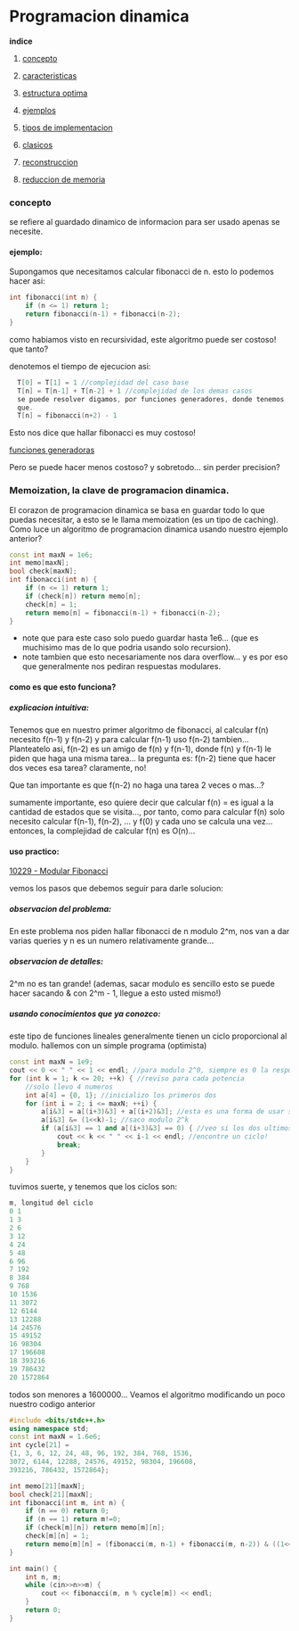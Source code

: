 # Programacion dinamica 

__indice__

1. [concepto](#concepto)

2. [caracteristicas](#caracteristicas)

3. [estructura optima](#estructuraOptima)

4. [ejemplos](#ejemplos)

5. [tipos de implementacion](#tiposDeImplementacion)

6. [clasicos](#clasicos)

7. [reconstruccion](#reconstruccion)

8. [reduccion de memoria](#reduccionDeMemoria)


<div id='concepto' />

### concepto

se refiere al guardado dinamico de informacion para ser usado apenas se necesite.

#### ejemplo:

Supongamos que necesitamos calcular fibonacci de n. esto lo podemos hacer asi:

```cpp
int fibonacci(int n) {
	if (n <= 1) return 1;	
	return fibonacci(n-1) + fibonacci(n-2);
}
```
como habiamos visto en recursividad, este algoritmo puede ser costoso! que tanto?

denotemos el tiempo de ejecucion asi:
```cpp
  T[0] = T[1] = 1 //complejidad del caso base
  T[n] = T[n-1] + T[n-2] + 1 //complejidad de los demas casos
  se puede resolver digamos, por funciones generadores, donde tenemos
  que.
  T[n] = fibonacci(n+2) - 1
```
Esto nos dice que hallar fibonacci es muy costoso!

[funciones generadoras](https://github.com/axamel/competitiveProgramming/tree/master/classes/generatingFunctions)

Pero se puede hacer menos costoso? y sobretodo... sin perder precision?

### Memoization, la clave de programacion dinamica.

El corazon de programacion dinamica se basa en guardar todo lo que puedas necesitar, a esto
se le llama memoization (es un tipo de caching). Como luce un algoritmo de programacion 
dinamica usando nuestro ejemplo anterior?

```cpp
const int maxN = 1e6;
int memo[maxN];
bool check[maxN];
int fibonacci(int n) {
	if (n <= 1) return 1;
	if (check[n]) return memo[n];
	check[n] = 1;
	return memo[n] = fibonacci(n-1) + fibonacci(n-2);
}
```

- note que para este caso solo puedo guardar hasta 1e6... (que es muchisimo mas de lo que podria usando solo recursion).
- note tambien que esto necesariamente nos dara overflow... y es por eso que generalmente nos pediran respuestas modulares.

#### como es que esto funciona?

##### explicacion intuitiva:

Tenemos que en nuestro primer algoritmo de fibonacci, al calcular f(n) necesito f(n-1) y f(n-2) y para calcular f(n-1) uso f(n-2) 
tambien... Planteatelo asi, f(n-2) es un amigo de f(n) y f(n-1), donde f(n) y f(n-1) le piden que haga una misma tarea... 
la pregunta es: f(n-2) tiene que hacer dos veces esa tarea? claramente, no!

Que tan importante es que f(n-2) no haga una tarea 2 veces o mas...?

sumamente importante, eso quiere decir que calcular f(n) = es igual a la cantidad de estados que se visita..., por tanto, como
para calcular f(n) solo necesito calcular f(n-1), f(n-2), ... y f(0) y cada uno se calcula una vez... entonces, la complejidad
de calcular f(n) es O(n)... 

#### uso practico:

[10229 - Modular Fibonacci](https://uva.onlinejudge.org/index.php?option=com_onlinejudge&Itemid=8&page=show_problem&problem=1170)

vemos los pasos que debemos seguir para darle solucion:

##### observacion del problema:

En este problema nos piden hallar fibonacci de n modulo 2^m, nos van a dar varias queries y n es un numero relativamente grande...

##### observacion de detalles:

2^m no es tan grande! (ademas, sacar modulo es sencillo esto se puede hacer sacando & con 2^m - 1, llegue a esto usted mismo!) 

##### usando conocimientos que ya conozco:

este tipo de funciones lineales generalmente tienen un ciclo proporcional al modulo. hallemos con un simple programa (optimista)

```cpp
const int maxN = 1e9;
cout << 0 << " " << 1 << endl; //para modulo 2^0, siempre es 0 la respuesta
for (int k = 1; k <= 20; ++k) { //reviso para cada potencia
	//solo llevo 4 numeros
	int a[4] = {0, 1}; //inicializo los primeros dos 
	for (int i = 2; i <= maxN; ++i) {
		a[i&3] = a[(i+3)&3] + a[(i+2)&3]; //esta es una forma de usar solo 4 slots de memoria tenga en cuenta que &3 es modulo 4
		a[i&3] &= (1<<k)-1; //saco modulo 2^k
		if (a[i&3] == 1 and a[(i+3)&3] == 0) { //veo si los dos ultimos son 0, 1 (de ahi se repetira)
			cout << k << " " << i-1 << endl; //encontre un ciclo!
			break;	
		}
	}
}
```

tuvimos suerte, y tenemos que los ciclos son:

```cpp
m, longitud del ciclo
0 1
1 3
2 6
3 12
4 24
5 48
6 96
7 192
8 384
9 768
10 1536
11 3072
12 6144
13 12288
14 24576
15 49152
16 98304
17 196608
18 393216
19 786432
20 1572864
```

todos son menores a 1600000... Veamos el algoritmo modificando un poco nuestro codigo anterior

```cpp
#include <bits/stdc++.h>
using namespace std;
const int maxN = 1.6e6;
int cycle[21] = 
{1, 3, 6, 12, 24, 48, 96, 192, 384, 768, 1536,
3072, 6144, 12288, 24576, 49152, 98304, 196608,
393216, 786432, 1572864};

int memo[21][maxN];
bool check[21][maxN];
int fibonacci(int m, int n) {
	if (n == 0) return 0;
	if (n == 1) return m!=0;
	if (check[m][n]) return memo[m][n];
	check[m][n] = 1;
	return memo[m][n] = (fibonacci(m, n-1) + fibonacci(m, n-2)) & ((1<<m)-1);
}

int main() {
	int n, m;
	while (cin>>n>>m) {
		cout << fibonacci(m, n % cycle[m]) << endl;
	}
	return 0;
}
```
